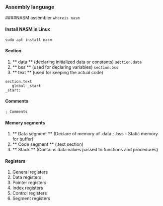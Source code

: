 ### Assembly language

####NASM assembler
` whereis nasm `

#### Install  NASM in Linux 
` sudo apt install nasm `


#### Section

1. ** data ** (declaring initialized data or constants)
` section.data `
2. ** bss ** (used for declaring variables)
` section.bss `
3. ** text ** (used for keeping the actual code)
```
section.text
   global _start
_start:

```
#### Comments
` ; Comments `

#### Memory segments
1. ** Data segment ** (Declare of memory of .data ; .bss - Static memory for buffer)
2. ** Code segment **  (.text section)
3. ** Stack ** (Contains data values passed to functions and procedures) 

#### Registers
1. General registers
 1. Data registers 
 2. Pointer registers
 3. Index registers
2. Control registers
3. Segment registers


